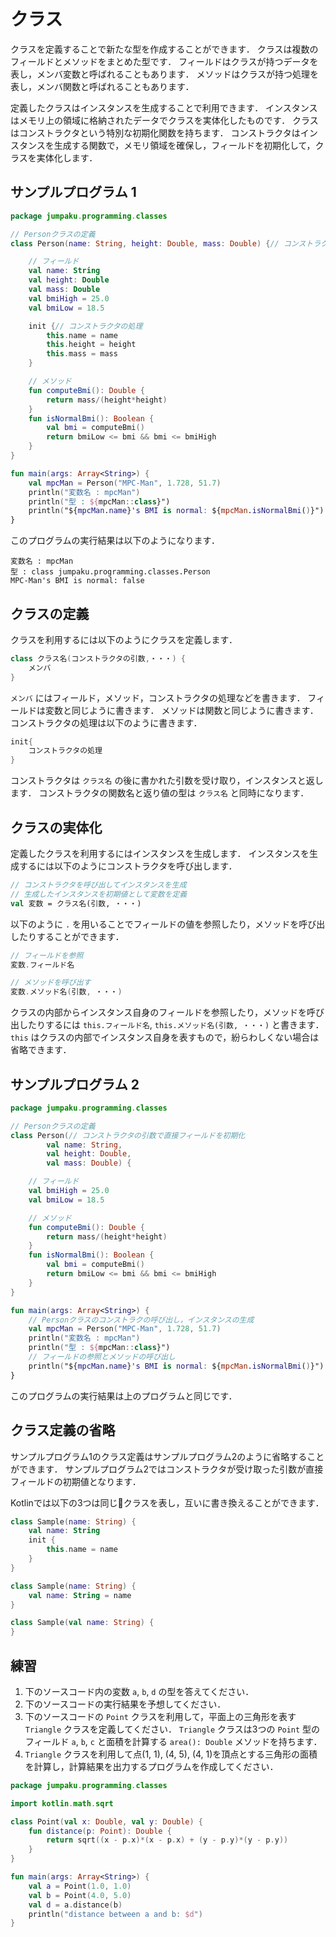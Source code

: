# クラス

クラスを定義することで新たな型を作成することができます．
クラスは複数のフィールドとメソッドをまとめた型です．
フィールドはクラスが持つデータを表し，メンバ変数と呼ばれることもあります．
メソッドはクラスが持つ処理を表し，メンバ関数と呼ばれることもあります．

定義したクラスはインスタンスを生成することで利用できます．
インスタンスはメモリ上の領域に格納されたデータでクラスを実体化したものです．
クラスはコンストラクタという特別な初期化関数を持ちます．
コンストラクタはインスタンスを生成する関数で，メモリ領域を確保し，フィールドを初期化して，クラスを実体化します．

## サンプルプログラム 1
```kt
package jumpaku.programming.classes

// Personクラスの定義
class Person(name: String, height: Double, mass: Double) {// コンストラクタの引数

    // フィールド
    val name: String
    val height: Double
    val mass: Double
    val bmiHigh = 25.0
    val bmiLow = 18.5

    init {// コンストラクタの処理
        this.name = name
        this.height = height
        this.mass = mass
    }

    // メソッド
    fun computeBmi(): Double {
        return mass/(height*height)
    }
    fun isNormalBmi(): Boolean {
        val bmi = computeBmi()
        return bmiLow <= bmi && bmi <= bmiHigh
    }
}

fun main(args: Array<String>) {
    val mpcMan = Person("MPC-Man", 1.728, 51.7)
    println("変数名 : mpcMan")
    println("型 : ${mpcMan::class}")
    println("${mpcMan.name}'s BMI is normal: ${mpcMan.isNormalBmi()}")
}
```
このプログラムの実行結果は以下のようになります．
```
変数名 : mpcMan
型 : class jumpaku.programming.classes.Person
MPC-Man's BMI is normal: false
```


## クラスの定義

クラスを利用するには以下のようにクラスを定義します．
```kt
class クラス名(コンストラクタの引数,・・・) {
    メンバ
}
```
`メンバ` にはフィールド，メソッド，コンストラクタの処理などを書きます．
フィールドは変数と同じように書きます．
メソッドは関数と同じように書きます．
コンストラクタの処理は以下のように書きます．
```kt
init{
    コンストラクタの処理
}
```
コンストラクタは `クラス名` の後に書かれた引数を受け取り，インスタンスと返します．
コンストラクタの関数名と返り値の型は `クラス名` と同時になります．

## クラスの実体化

定義したクラスを利用するにはインスタンスを生成します．
インスタンスを生成するには以下のようにコンストラクタを呼び出します．
```kt
// コンストラクタを呼び出してインスタンスを生成
// 生成したインスタンスを初期値として変数を定義
val 変数 = クラス名(引数, ・・・)
```
以下のように `.` を用いることでフィールドの値を参照したり，メソッドを呼び出したりすることができます．
```kt
// フィールドを参照
変数.フィールド名

// メソッドを呼び出す
変数.メソッド名(引数, ・・・)
```

クラスの内部からインスタンス自身のフィールドを参照したり，メソッドを呼び出したりするには `this.フィールド名`, `this.メソッド名(引数, ・・・)` と書きます．
`this` はクラスの内部でインスタンス自身を表すもので，紛らわしくない場合は省略できます．

## サンプルプログラム 2
```kt
package jumpaku.programming.classes

// Personクラスの定義
class Person(// コンストラクタの引数で直接フィールドを初期化
        val name: String,
        val height: Double,
        val mass: Double) {

    // フィールド
    val bmiHigh = 25.0
    val bmiLow = 18.5

    // メソッド
    fun computeBmi(): Double {
        return mass/(height*height)
    }
    fun isNormalBmi(): Boolean {
        val bmi = computeBmi()
        return bmiLow <= bmi && bmi <= bmiHigh
    }
}

fun main(args: Array<String>) {
    // Personクラスのコンストラクの呼び出し，インスタンスの生成
    val mpcMan = Person("MPC-Man", 1.728, 51.7)
    println("変数名 : mpcMan")
    println("型 : ${mpcMan::class}")
    // フィールドの参照とメソッドの呼び出し
    println("${mpcMan.name}'s BMI is normal: ${mpcMan.isNormalBmi()}")
}
```
このプログラムの実行結果は上のプログラムと同じです．

## クラス定義の省略

サンプルプログラム1のクラス定義はサンプルプログラム2のように省略することができます．
サンプルプログラム2ではコンストラクタが受け取った引数が直接フィールドの初期値となります．

Kotlinでは以下の3つは同じクラスを表し，互いに書き換えることができます．
```kt
class Sample(name: String) {
    val name: String
    init {
        this.name = name
    }
}
```
```kt
class Sample(name: String) {
    val name: String = name
}
```
```kt
class Sample(val name: String) {
}
```

## 練習
1. 下のソースコード内の変数 `a`, `b`, `d` の型を答えてください．
1. 下のソースコードの実行結果を予想してください．
1. 下のソースコードの `Point` クラスを利用して，平面上の三角形を表す `Triangle` クラスを定義してください．
`Triangle` クラスは3つの `Point` 型のフィールド `a`, `b`, `c` と面積を計算する `area(): Double` メソッドを持ちます．
1. `Triangle` クラスを利用して点(1, 1), (4, 5), (4, 1)を頂点とする三角形の面積を計算し，計算結果を出力するプログラムを作成してください．

```kt
package jumpaku.programming.classes

import kotlin.math.sqrt

class Point(val x: Double, val y: Double) {
    fun distance(p: Point): Double {
        return sqrt((x - p.x)*(x - p.x) + (y - p.y)*(y - p.y))
    }
}

fun main(args: Array<String>) {
    val a = Point(1.0, 1.0)
    val b = Point(4.0, 5.0)
    val d = a.distance(b)
    println("distance between a and b: $d")
}
```

